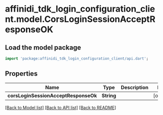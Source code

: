 # affinidi_tdk_login_configuration_client.model.CorsLoginSessionAcceptResponseOK

## Load the model package

```dart
import 'package:affinidi_tdk_login_configuration_client/api.dart';
```

## Properties

| Name                                 | Type       | Description | Notes      |
| ------------------------------------ | ---------- | ----------- | ---------- |
| **corsLoginSessionAcceptResponseOk** | **String** |             | [optional] |

[[Back to Model list]](../README.md#documentation-for-models) [[Back to API list]](../README.md#documentation-for-api-endpoints) [[Back to README]](../README.md)
